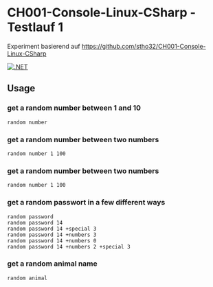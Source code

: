 # CH001-Console-Linux-CSharp - Testlauf 1

Experiment basierend auf https://github.com/stho32/CH001-Console-Linux-CSharp

[![.NET](https://github.com/stho32/CH001-Console-Linux-CSharp-Iteration01/actions/workflows/dotnet.yml/badge.svg)](https://github.com/stho32/CH001-Console-Linux-CSharp-Iteration01/actions/workflows/dotnet.yml)

## Usage

### get a random number between 1 and 10
```
random number
```

### get a random number between two numbers
```
random number 1 100
```

### get a random number between two numbers
```
random number 1 100
```

### get a random passwort in a few different ways
```
random password
random password 14
random password 14 +special 3
random password 14 +numbers 3
random password 14 +numbers 0
random password 14 +numbers 2 +special 3
```

### get a random animal name
```
random animal
```


